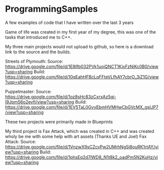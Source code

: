 # ProgrammingSamples
A few examples of code that I have written over the last 3 years


Game of life was created in my first year of my degree, this was one of the tasks that introduced me to C++.


My three main projects would not upload to github, so here is a download link to the source and the builds.

Streets of Plymouth:
Source: https://drive.google.com/file/d/1E8Ifb032PVk1uojQNCT1KixFzNiKc0B0/view?usp=sharing 
Build: https://drive.google.com/file/d/10qEahHFBcLqFFteVLfhAY7cbrO_3iZ1G/view?usp=sharing

Puppetmaster: 
Source: https://drive.google.com/file/d/1oz8sHc83zCxrxAz5qi-I9Jpm56o2eyfj/view?usp=sharing 
Build: https://drive.google.com/file/d/1EV5TaL0GvyEbmHVMHwCbGVcMX_gsIJP7/view?usp=sharing

These two projects were primarily made in Blueprints

My third project is Fax Attack, which was created in C++ and was created wholy be me with some help with art assets (Thanks UE and Joel)
Fax Attack: 
Source: https://drive.google.com/file/d/1VnzwX9sCZcvPw2UMrhNgSj8ouRK1rtAY/view?usp=sharing 
Build: https://drive.google.com/file/d/1phsEq2d7lWD8_N1t8k2_oadPm5N2KuHz/view?usp=sharing
